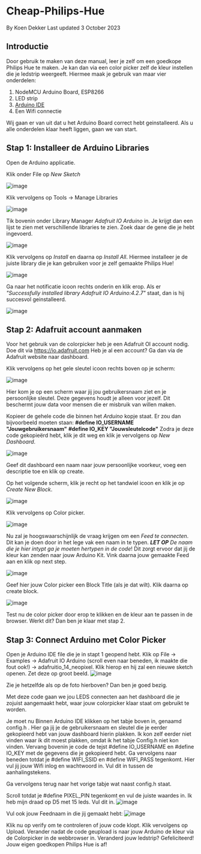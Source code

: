 # Cheap-Philips-Hue
By Koen Dekker
Last updated 3 October 2023

## Introductie
Door gebruik te maken van deze manual, leer je zelf om een goedkope Philips Hue te maken. Je kan dan via een color picker zelf de kleur instellen die je ledstrip weergeeft. Hiermee maak je gebruik van maar vier onderdelen:
1. NodeMCU Arduino Board, ESP8266
2. LED strip
3. [Arduino IDE](https://www.arduino.cc/en/software)
4. Een Wifi connectie

Wij gaan er van uit dat u het Arduino Board correct hebt geinstalleerd. Als u alle onderdelen klaar heeft liggen, gaan we van start.

## Stap 1: Installeer de Arduino Libraries
Open de Arduino applicatie.

Klik onder File op _New Sketch_

![image](https://github.com/Kvdekker/Cheap-Philips-Hue/assets/96053886/19b4c07d-5949-49a2-bcb7-42761d7a19b8)

Klik vervolgens op Tools -> Manage Libraries

![image](https://github.com/Kvdekker/Cheap-Philips-Hue/assets/96053886/b8f28a1a-0c8f-47db-9369-2fc6ad5035f6)

Tik bovenin onder Library Manager _Adafruit IO Arduino_ in. Je krijgt dan een lijst te zien met verschillende libraries te zien. Zoek daar de gene die je hebt ingevoerd. 

![image](https://github.com/Kvdekker/Cheap-Philips-Hue/assets/96053886/6c32f5e3-aadf-4cf8-83af-eea4b7960101)

Klik vervolgens op _Install_ en daarna op _Install All_. Hiermee installeer je de juiste library die je kan gebruiken voor je zelf gemaakte Philips Hue!

![image](https://github.com/Kvdekker/Cheap-Philips-Hue/assets/96053886/86622f24-2ae8-471e-970b-18812bf5a92f)

Ga naar het notificatie icoon rechts onderin en klik erop. Als er _"Successfully installed library Adafruit IO Arduino:4.2.7"_ staat, dan is hij succesvol geinstalleerd.

![image](https://github.com/Kvdekker/Cheap-Philips-Hue/assets/96053886/1bf76cdd-60fd-4fbd-8a5b-dd2eb0243268)

## Stap 2: Adafruit account aanmaken
Voor het gebruik van de colorpicker heb je een Adafruit OI account nodig. Doe dit via https://io.adafruit.com
Heb je al een account? Ga dan via de Adafruit website naar dashboard.

Klik vervolgens op het gele sleutel icoon rechts boven op je scherm:

![image](https://github.com/Kvdekker/Cheap-Philips-Hue/assets/96053886/cdb4392b-9210-4ab1-8dc6-1fd9fe0e5f66)

Hier kom je op een scherm waar jij jou gebruikersnaam ziet en je persoonlijke sleutel. Deze gegevens houdt je alleen voor jezelf. Dit beschermt jouw data voor mensen die er misbruik van willen maken.

Kopieer de gehele code die binnen het _Arduino_ kopje staat. Er zou dan bijvoorbeeld moeten staan:
**#define IO_USERNAME "Jouwgebruikersnaam"**
**#define IO_KEY "Jouwsleutelcode"**
Zodra je deze code gekopieërd hebt, klik je dit weg en klik je vervolgens op _New Dashboard_.

![image](https://github.com/Kvdekker/Cheap-Philips-Hue/assets/96053886/49b00eb0-775d-47a0-824c-f93861326ed4)

Geef dit dashboard een naam naar jouw persoonlijke voorkeur, voeg een descriptie toe en klik op create.

Op het volgende scherm, klik je recht op het tandwiel icoon en klik je op _Create New Block_.

![image](https://github.com/Kvdekker/Cheap-Philips-Hue/assets/96053886/7e6e293e-df8f-4c6e-95de-2c0a45804968)

Klik vervolgens op Color picker.

![image](https://github.com/Kvdekker/Cheap-Philips-Hue/assets/96053886/4b7eb959-630a-41f9-a990-29d097d88282)

Nu zal je hoogswaarschijnlijk de vraag krijgen om een _Feed te connecten_. Dit kan je doen door in het lege vak een naam in te typen. _**LET OP** De naam die je hier intypt ga je moeten hertypen in de code_! Dit zorgt ervoor dat jij de kleur kan zenden naar jouw Arduino Kit. Vink daarna jouw gemaakte Feed aan en klik op next step. 

![image](https://github.com/Kvdekker/Cheap-Philips-Hue/assets/96053886/02fd3baf-e22a-4fd0-812a-080d988c9f24)

Geef hier jouw Color picker een Block Title (als je dat wilt). Klik daarna op create block.

![image](https://github.com/Kvdekker/Cheap-Philips-Hue/assets/96053886/2570b547-7649-40f3-9656-9b4c4c20188c)

Test nu de color picker door erop te klikken en de kleur aan te passen in de browser. Werkt dit? Dan ben je klaar met stap 2.

## Stap 3: Connect Arduino met Color Picker
Open je Arduino IDE file die je in stapt 1 geopend hebt. Klik op File -> Examples -> Adafruit IO Arduino (scroll even naar beneden, ik maakte die fout ook!) -> adafruitio_14_neopixel. Klik hierop en hij zal een nieuwe sketch openen. Zet deze op groot beeld.
![image](https://github.com/Kvdekker/Cheap-Philips-Hue/assets/96053886/0816838d-e9c1-4720-907f-d001650bd771)

Zie je hetzelfde als op de foto hierboven? Dan ben je goed bezig.

Met deze code gaan we jou LEDS connecten aan het dashboard die je zojuist aangemaakt hebt, waar jouw colorpicker klaar staat om gebruikt te worden.

Je moet nu Binnen Arduino IDE klikken op het tabje boven in, genaamd config.h . Hier ga jij je de gebruikersnaam en sleutel die je eerder gekopieerd hebt van jouw dashboard hierin plakken. Ik kon zelf eerder niet vinden waar ik dit moest plakken, omdat ik het tabje Config.h niet kon vinden. Vervang bovenin je code de tejst #define IO_USERNAME en #define IO_KEY met de gegevens die je gekopieerd hebt. Ga vervolgens naar beneden totdat je #define WIFI_SSID en #define WIFI_PASS tegenkomt. Hier vul jij jouw Wifi inlog en wachtwoord in. Vul dit in tussen de aanhalingstekens. 

Ga vervolgens terug naar het vorige tabje wat naast config.h staat.

Scroll totdat je #define PIXEL_PIN tegenkomt en vul de juiste waardes in. Ik heb mijn draad op D5 met 15 leds. Vul dit in.
![image](https://github.com/Kvdekker/Cheap-Philips-Hue/assets/96053886/1c988b03-e69b-4076-90f2-cf247ce4286e)

Vul ook jouw Feednaam in die jij gemaakt hebt:
![image](https://github.com/Kvdekker/Cheap-Philips-Hue/assets/96053886/5c7333ea-3e25-4f45-86e6-49d99e4eaadc)

Klik nu op verify om te controleren of jouw code klopt. Klik vervolgens op Upload. Verander nadat de code geupload is naar jouw Arduino de kleur via de Colorpicker in de webbrowser in. Veranderd jouw ledstrip? Gefeliciteerd! Jouw eigen goedkopen Philips Hue is af!

